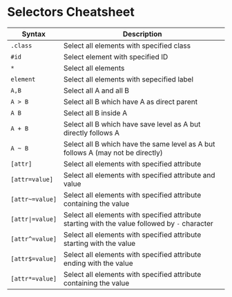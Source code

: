 # Selectors Cheatsheet

|Syntax|Description|
|------|-----------|
|`.class`|Select all elements with specified class|
|`#id`|Select element with specified ID|
|`*`|Select all elements|
|`element`|Select all elements with sepecified label|
|`A,B`|Select all A and all B|
|`A > B`|Select all B which have A as direct parent|
|`A B`|Select all B inside A|
|`A + B`|Select all B which have save level as A but directly follows A|
|`A ~ B`|Select all B which have the same level as A but follows A (may not be directly)|
|`[attr]`|Select all elements with specified attribute|
|`[attr=value]`|Select all elements with specified attribute and value|
|`[attr~=value]`|Select all elements with specified attribute containing the value|
|`[attr\|=value]`|Select all elements with specified attribute starting with the value followed by `-` character|
|`[attr^=value]`|Select all elements with specified attribute starting with the value|
|`[attr$=value]`|Select all elements with specified attribute ending with the value|
|`[attr*=value]`|Select all elements with specified attribute containing the value|
